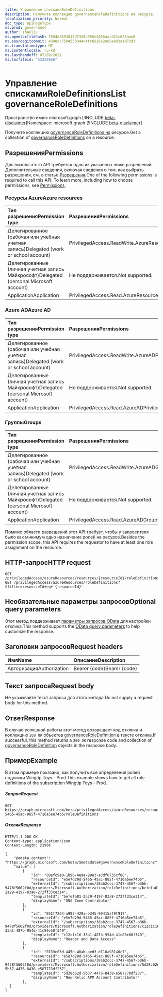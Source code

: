 ```yaml
---
title: Управление спискамиRoleDefinitions
description: Получите коллекцию governanceRoleDefinitions на ресурсе.
localization_priority: Normal
doc_type: apiPageType
ms.prod: governance
author: shauliu
ms.openlocfilehash: 7684d3593015d7320c955e4465aacd21c62faae8
ms.sourcegitcommit: 4888ac7504533344c4fc6828e2a06a002a1d72d3
ms.translationtype: MT
ms.contentlocale: ru-RU
ms.lasthandoff: 07/09/2021
ms.locfileid: "53350686"
---
```

# <a name="list-governanceroledefinitions"></a><span data-ttu-id="f89db-103">Управление спискамиRoleDefinitions</span><span class="sxs-lookup"><span data-stu-id="f89db-103">List governanceRoleDefinitions</span></span>

<span data-ttu-id="f89db-104">Пространство имен: microsoft.graph [!INCLUDE [beta-disclaimer](../../includes/beta-disclaimer.md)]</span><span class="sxs-lookup"><span data-stu-id="f89db-104">Namespace: microsoft.graph [!INCLUDE [beta-disclaimer](../../includes/beta-disclaimer.md)]</span></span>

<span data-ttu-id="f89db-105">Получите коллекцию [governanceRoleDefinitions на](../resources/governanceroledefinition.md) ресурсе.</span><span class="sxs-lookup"><span data-stu-id="f89db-105">Get a collection of [governanceRoleDefinitions](../resources/governanceroledefinition.md) on a resource.</span></span>

## <a name="permissions"></a><span data-ttu-id="f89db-106">Разрешения</span><span class="sxs-lookup"><span data-stu-id="f89db-106">Permissions</span></span>
<span data-ttu-id="f89db-p101">Для вызова этого API требуется одно из указанных ниже разрешений. Дополнительные сведения, включая сведения о том, как выбрать разрешения, см. в статье [Разрешения](/graph/permissions-reference#privileged-access-permissions).</span><span class="sxs-lookup"><span data-stu-id="f89db-p101">One of the following permissions is required to call this API. To learn more, including how to choose permissions, see [Permissions](/graph/permissions-reference#privileged-access-permissions).</span></span>

### <a name="azure-resources"></a><span data-ttu-id="f89db-109">Ресурсы Azure</span><span class="sxs-lookup"><span data-stu-id="f89db-109">Azure resources</span></span>

| <span data-ttu-id="f89db-110">Тип разрешения</span><span class="sxs-lookup"><span data-stu-id="f89db-110">Permission type</span></span> | <span data-ttu-id="f89db-111">Разрешения</span><span class="sxs-lookup"><span data-stu-id="f89db-111">Permissions</span></span> |
|:--------------- |:----------- |
| <span data-ttu-id="f89db-112">Делегированное (рабочая или учебная учетная запись)</span><span class="sxs-lookup"><span data-stu-id="f89db-112">Delegated (work or school account)</span></span> | <span data-ttu-id="f89db-113">PrivilegedAccess.ReadWrite.AzureResources</span><span class="sxs-lookup"><span data-stu-id="f89db-113">PrivilegedAccess.ReadWrite.AzureResources</span></span> |
| <span data-ttu-id="f89db-114">Делегированные (личная учетная запись Майкрософт)</span><span class="sxs-lookup"><span data-stu-id="f89db-114">Delegated (personal Microsoft account)</span></span> | <span data-ttu-id="f89db-115">Не поддерживается.</span><span class="sxs-lookup"><span data-stu-id="f89db-115">Not supported.</span></span> |
| <span data-ttu-id="f89db-116">Application</span><span class="sxs-lookup"><span data-stu-id="f89db-116">Application</span></span> | <span data-ttu-id="f89db-117">PrivilegedAccess.Read.AzureResources</span><span class="sxs-lookup"><span data-stu-id="f89db-117">PrivilegedAccess.Read.AzureResources</span></span> |

### <a name="azure-ad"></a><span data-ttu-id="f89db-118">Azure AD</span><span class="sxs-lookup"><span data-stu-id="f89db-118">Azure AD</span></span>

| <span data-ttu-id="f89db-119">Тип разрешения</span><span class="sxs-lookup"><span data-stu-id="f89db-119">Permission type</span></span> | <span data-ttu-id="f89db-120">Разрешения</span><span class="sxs-lookup"><span data-stu-id="f89db-120">Permissions</span></span> |
|:--------------- |:----------- |
| <span data-ttu-id="f89db-121">Делегированное (рабочая или учебная учетная запись)</span><span class="sxs-lookup"><span data-stu-id="f89db-121">Delegated (work or school account)</span></span> | <span data-ttu-id="f89db-122">PrivilegedAccess.ReadWrite.AzureAD</span><span class="sxs-lookup"><span data-stu-id="f89db-122">PrivilegedAccess.ReadWrite.AzureAD</span></span> |
| <span data-ttu-id="f89db-123">Делегированные (личная учетная запись Майкрософт)</span><span class="sxs-lookup"><span data-stu-id="f89db-123">Delegated (personal Microsoft account)</span></span> | <span data-ttu-id="f89db-124">Не поддерживается.</span><span class="sxs-lookup"><span data-stu-id="f89db-124">Not supported.</span></span> |
| <span data-ttu-id="f89db-125">Application</span><span class="sxs-lookup"><span data-stu-id="f89db-125">Application</span></span> | <span data-ttu-id="f89db-126">PrivilegedAccess.Read.AzureAD</span><span class="sxs-lookup"><span data-stu-id="f89db-126">PrivilegedAccess.Read.AzureAD</span></span> |

### <a name="groups"></a><span data-ttu-id="f89db-127">Группы</span><span class="sxs-lookup"><span data-stu-id="f89db-127">Groups</span></span>

|<span data-ttu-id="f89db-128">Тип разрешения</span><span class="sxs-lookup"><span data-stu-id="f89db-128">Permission type</span></span> | <span data-ttu-id="f89db-129">Разрешения</span><span class="sxs-lookup"><span data-stu-id="f89db-129">Permissions</span></span> |
|:-------------- |:----------- |
| <span data-ttu-id="f89db-130">Делегированное (рабочая или учебная учетная запись)</span><span class="sxs-lookup"><span data-stu-id="f89db-130">Delegated (work or school account)</span></span> | <span data-ttu-id="f89db-131">PrivilegedAccess.ReadWrite.AzureADGroup</span><span class="sxs-lookup"><span data-stu-id="f89db-131">PrivilegedAccess.ReadWrite.AzureADGroup</span></span> |
| <span data-ttu-id="f89db-132">Делегированные (личная учетная запись Майкрософт)</span><span class="sxs-lookup"><span data-stu-id="f89db-132">Delegated (personal Microsoft account)</span></span> | <span data-ttu-id="f89db-133">Не поддерживается.</span><span class="sxs-lookup"><span data-stu-id="f89db-133">Not supported.</span></span> |
| <span data-ttu-id="f89db-134">Application</span><span class="sxs-lookup"><span data-stu-id="f89db-134">Application</span></span> | <span data-ttu-id="f89db-135">PrivilegedAccess.Read.AzureADGroup</span><span class="sxs-lookup"><span data-stu-id="f89db-135">PrivilegedAccess.Read.AzureADGroup</span></span> |

<span data-ttu-id="f89db-136">Помимо области разрешений этот API требует, чтобы у запросителя было как минимум одно назначение ролей на ресурсе.</span><span class="sxs-lookup"><span data-stu-id="f89db-136">Besides the permission scope, this API requires the requestor to have at least one role assignment on the resource.</span></span>

## <a name="http-request"></a><span data-ttu-id="f89db-137">HTTP-запрос</span><span class="sxs-lookup"><span data-stu-id="f89db-137">HTTP request</span></span>
<!-- { "blockType": "ignored" } -->
```http
GET /privilegedAccess/azureResources/resources/{resourceId}/roleDefinitions
GET /privilegedAccess/azureResources/roleDefinitions?$filter=resourceId+eq+'{resourceId}'
```
## <a name="optional-query-parameters"></a><span data-ttu-id="f89db-138">Необязательные параметры запросов</span><span class="sxs-lookup"><span data-stu-id="f89db-138">Optional query parameters</span></span>
<span data-ttu-id="f89db-139">Этот метод поддерживает [параметры запросов OData](/graph/query-parameters) для настройки отклика.</span><span class="sxs-lookup"><span data-stu-id="f89db-139">This method supports the [OData query parameters](/graph/query-parameters) to help customize the response.</span></span>

## <a name="request-headers"></a><span data-ttu-id="f89db-140">Заголовки запросов</span><span class="sxs-lookup"><span data-stu-id="f89db-140">Request headers</span></span>
| <span data-ttu-id="f89db-141">Имя</span><span class="sxs-lookup"><span data-stu-id="f89db-141">Name</span></span>      |<span data-ttu-id="f89db-142">Описание</span><span class="sxs-lookup"><span data-stu-id="f89db-142">Description</span></span>|
|:----------|:----------|
| <span data-ttu-id="f89db-143">Авторизация</span><span class="sxs-lookup"><span data-stu-id="f89db-143">Authorization</span></span>  | <span data-ttu-id="f89db-144">Bearer {code}</span><span class="sxs-lookup"><span data-stu-id="f89db-144">Bearer {code}</span></span>|

## <a name="request-body"></a><span data-ttu-id="f89db-145">Текст запроса</span><span class="sxs-lookup"><span data-stu-id="f89db-145">Request body</span></span>
<span data-ttu-id="f89db-146">Не указывайте текст запроса для этого метода.</span><span class="sxs-lookup"><span data-stu-id="f89db-146">Do not supply a request body for this method.</span></span>
## <a name="response"></a><span data-ttu-id="f89db-147">Ответ</span><span class="sxs-lookup"><span data-stu-id="f89db-147">Response</span></span>
<span data-ttu-id="f89db-148">В случае успешной работы этот метод возвращает код отклика и коллекцию `200 OK` объектов [governanceRoleDefinition](../resources/governanceroledefinition.md) в тексте отклика.</span><span class="sxs-lookup"><span data-stu-id="f89db-148">If successful, this method returns a `200 OK` response code and collection of [governanceRoleDefinition](../resources/governanceroledefinition.md) objects in the response body.</span></span>
## <a name="example"></a><span data-ttu-id="f89db-149">Пример</span><span class="sxs-lookup"><span data-stu-id="f89db-149">Example</span></span>
<!-- {
  "blockType": "request",
  "name": "get_governanceroledefinitions"
}-->
<span data-ttu-id="f89db-150">В этом примере показано, как получить все определения ролей подписки Wingtip Toys - Prod.</span><span class="sxs-lookup"><span data-stu-id="f89db-150">This example shows how to get all role definitions of the subscription Wingtip Toys - Prod.</span></span>
##### <a name="request"></a><span data-ttu-id="f89db-151">Запрос</span><span class="sxs-lookup"><span data-stu-id="f89db-151">Request</span></span>
```http
GET https://graph.microsoft.com/beta/privilegedAccess/azureResources/resources/e5e7d29d-5465-45ac-885f-4716a5ee74b5/roleDefinitions  
```
##### <a name="response"></a><span data-ttu-id="f89db-152">Отклик</span><span class="sxs-lookup"><span data-stu-id="f89db-152">Response</span></span>
<!-- {
  "blockType": "response",
  "truncated": true,
  "@odata.type": "microsoft.graph.governanceRoleDefinition",
  "isCollection": true
} -->
```http
HTTP/1.1 200 OK
Content-type: application/json
Content-Length: 21906

{
    "@odata.context": "https://graph.microsoft.com/beta/$metadata#governanceRoleDefinitions",
    "value": [
        {
            "id": "00efc9e0-1b96-4e9a-99a3-a3df0735cf88",
            "resourceId": "e5e7d29d-5465-45ac-885f-4716a5ee74b5",
            "externalId": "/subscriptions/38ab2ccc-3747-4567-b36b-9478f5602f0d/providers/Microsoft.Authorization/roleDefinitions/befefa01-2a29-4197-83a8-272ff33ce314",
            "templateId": "befefa01-2a29-4197-83a8-272ff33ce314",
            "displayName": "DNS Zone Contributor"
        },
        {
            "id": "051f7264-a992-429a-b345-90415af9f917",
            "resourceId": "e5e7d29d-5465-45ac-885f-4716a5ee74b5",
            "externalId": "/subscriptions/38ab2ccc-3747-4567-b36b-9478f5602f0d/providers/Microsoft.Authorization/roleDefinitions/c12c1c16-33a1-487b-954d-41c89c60f349",
            "templateId": "c12c1c16-33a1-487b-954d-41c89c60f349",
            "displayName": "Reader and Data Access"
        },
        {
            "id": "0789c03d-445d-40ab-aed3-d110a98146c7",
            "resourceId": "e5e7d29d-5465-45ac-885f-4716a5ee74b5",
            "externalId": "/subscriptions/38ab2ccc-3747-4567-b36b-9478f5602f0d/providers/Microsoft.Authorization/roleDefinitions/5d28c62d-5b37-4476-8438-e587778df237",
            "templateId": "5d28c62d-5b37-4476-8438-e587778df237",
            "displayName": "New Relic APM Account Contributor"
        },
  ]
}
```


<!-- uuid: 8fcb5dbc-d5aa-4681-8e31-b001d5168d79
2015-10-25 14:57:30 UTC -->
<!--
{
  "type": "#page.annotation",
  "description": "List governanceRoleDefinitions",
  "keywords": "",
  "section": "documentation",
  "tocPath": "",
  "suppressions": []
}
-->


